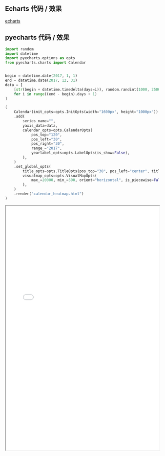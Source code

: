 ## Echarts 代码 / 效果

[echarts](https://echarts.baidu.com/examples/editor.html?c=calendar-heatmap ':include :type=iframe width=100% height=800px')

## pyecharts 代码 / 效果

```python
import random
import datetime
import pyecharts.options as opts
from pyecharts.charts import Calendar


begin = datetime.date(2017, 1, 1)
end = datetime.date(2017, 12, 31)
data = [
    [str(begin + datetime.timedelta(days=i)), random.randint(1000, 25000)]
    for i in range((end - begin).days + 1)
]

(
    Calendar(init_opts=opts.InitOpts(width="1600px", height="1000px"))
    .add(
        series_name="",
        yaxis_data=data,
        calendar_opts=opts.CalendarOpts(
            pos_top="120",
            pos_left="30",
            pos_right="30",
            range_="2017",
            yearlabel_opts=opts.LabelOpts(is_show=False),
        ),
    )
    .set_global_opts(
        title_opts=opts.TitleOpts(pos_top="30", pos_left="center", title="2017年步数情况"),
        visualmap_opts=opts.VisualMapOpts(
            max_=20000, min_=500, orient="horizontal", is_piecewise=False
        ),
    )
    .render("calendar_heatmap.html")
)
```

<iframe width="100%" height="800px" src="Calendar/calendar_heatmap.html"></iframe>